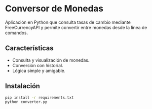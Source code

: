 # Conversor de Monedas

Aplicación en Python que consulta tasas de cambio mediante FreeCurrencyAPI y permite convertir entre monedas desde la línea de comandos.

## Características
- Consulta y visualización de monedas.
- Conversión con historial.
- Lógica simple y amigable.

## Instalación
```bash
pip install -r requirements.txt
python converter.py
